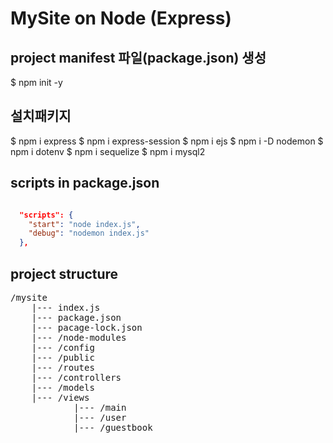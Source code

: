 # MySite on Node (Express)

## project manifest 파일(package.json) 생성
$ npm init -y

## 설치패키지
$ npm i express
$ npm i express-session
$ npm i ejs
$ npm i -D nodemon
$ npm i dotenv
$ npm i sequelize
$ npm i mysql2

## scripts in package.json
```JSON

  "scripts": {
    "start": "node index.js",
    "debug": "nodemon index.js"
  },

```
## project structure
<pre>
/mysite
    |--- index.js
    |--- package.json
    |--- pacage-lock.json
    |--- /node-modules
    |--- /config
    |--- /public
    |--- /routes
    |--- /controllers
    |--- /models
    |--- /views
            |--- /main
            |--- /user
            |--- /guestbook
</pre>